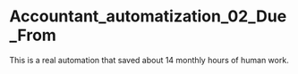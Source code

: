 # Accountant_automatization_02_Due_From

This is a real automation that saved about 14 monthly hours of human work.
